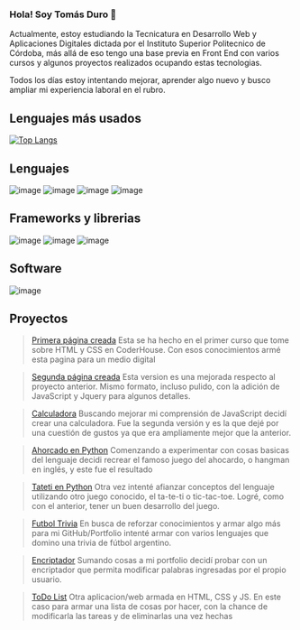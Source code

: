 ### **Hola! Soy Tomás Duro** :wave:

Actualmente, estoy estudiando la Tecnicatura en Desarrollo Web y Aplicaciones Digitales dictada por el Instituto Superior Politecnico de Córdoba, 
más allá de eso tengo una base previa en Front End con varios cursos y algunos proyectos realizados ocupando estas tecnologias. 

Todos los días estoy intentando mejorar, aprender algo nuevo y busco ampliar mi experiencia laboral en el rubro. 

## **Lenguajes más usados**
[![Top Langs](https://github-readme-stats.vercel.app/api/top-langs/?username=tommiramone&layout=compact)](https://github.com/anuraghazra/github-readme-stats)

## **Lenguajes** 
![image](https://img.shields.io/badge/HTML5-E34F26?style=for-the-badge&logo=html5&logoColor=white)
![image](https://img.shields.io/badge/CSS3-1572B6?style=for-the-badge&logo=css3&logoColor=white)
![image](https://img.shields.io/badge/JavaScript-323330?style=for-the-badge&logo=javascript&logoColor=F7DF1E)
![image](https://img.shields.io/badge/Python-FFD43B?style=for-the-badge&logo=python&logoColor=blue)

## **Frameworks y librerias**
![image](https://img.shields.io/badge/Bootstrap-563D7C?style=for-the-badge&logo=bootstrap&logoColor=white)
![image](https://img.shields.io/badge/Sass-CC6699?style=for-the-badge&logo=sass&logoColor=white)
![image](https://img.shields.io/badge/jQuery-0769AD?style=for-the-badge&logo=jquery&logoColor=white)

## **Software** 
![image](https://img.shields.io/badge/Visual_Studio_Code-0078D4?style=for-the-badge&logo=visual%20studio%20code&logoColor=white)

## **Proyectos** 
>[Primera página creada](https://tommiramone.github.io/Escenaparalela/) 
  Esta se ha hecho en el primer curso que tome sobre HTML y CSS en CoderHouse. Con esos conocimientos armé esta pagina para un medio digital

>[Segunda página creada](https://tommiramone.github.io/EP-2.0/) 
  Esta version es una mejorada respecto al proyecto anterior. Mismo formato, incluso pulido, con la adición de JavaScript y Jquery para algunos detalles. 

>[Calculadora](https://tommiramone.github.io/Calculadora-v2/) 
 Buscando mejorar mi comprensión de JavaScript decidí crear una calculadora. Fue la segunda versión y es la que dejé por una cuestión de gustos ya que era ampliamente mejor que la anterior.
 
 >[Ahorcado en Python](https://github.com/tommiramone/Ahorcado.py) 
  Comenzando a experimentar con cosas basicas del lenguaje decidi recrear el famoso juego del ahocardo, o hangman en inglés, y este fue el resultado
 
 >[Tateti en Python](https://github.com/tommiramone/Ahorcado.py) 
  Otra vez intenté afianzar conceptos del lenguaje utilizando otro juego conocido, el ta-te-ti o tic-tac-toe. Logré, como con el anterior, tener un buen desarrollo del juego. 
 
 >[Futbol Trivia](https://tommiramone.github.io/Futbol-Quiz/) 
  En busca de reforzar conocimientos y armar algo más para mi GitHub/Portfolio intenté armar con varios lenguajes que domino una trivia de fútbol argentino. 
 
 >[Encriptador](https://tommiramone.github.io/Encriptador/) 
  Sumando cosas a mi portfolio decidí probar con un encriptador que permita modificar palabras ingresadas por el propio usuario. 
  
  >[ToDo List](https://tommiramone.github.io/ToDo-List/)
    Otra aplicacion/web armada en HTML, CSS y JS. En este caso para armar una lista de cosas por hacer, con la chance de modificarla las tareas y de eliminarlas una vez hechas
